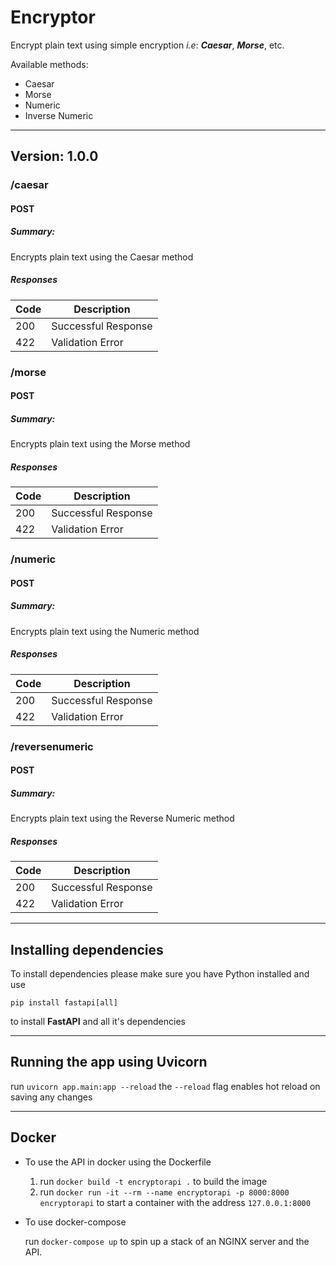 # Encryptor
Encrypt plain text using simple encryption *i.e*: ***Caesar***, ***Morse***, etc.

Available methods:

  * Caesar
  * Morse
  * Numeric
  * Inverse Numeric
---
## Version: 1.0.0

### /caesar

#### POST
##### Summary:

Encrypts plain text using the Caesar method

##### Responses

| Code | Description |
| ---- | ----------- |
| 200 | Successful Response |
| 422 | Validation Error |

### /morse

#### POST
##### Summary:

Encrypts plain text using the Morse method

##### Responses

| Code | Description |
| ---- | ----------- |
| 200 | Successful Response |
| 422 | Validation Error |

### /numeric

#### POST
##### Summary:

Encrypts plain text using the Numeric method

##### Responses

| Code | Description |
| ---- | ----------- |
| 200 | Successful Response |
| 422 | Validation Error |

### /reversenumeric

#### POST
##### Summary:

Encrypts plain text using the Reverse Numeric method

##### Responses

| Code | Description |
| ---- | ----------- |
| 200 | Successful Response |
| 422 | Validation Error |

      
----
## Installing dependencies

To install dependencies please make sure you have Python installed and use

`pip install fastapi[all]`

to install **FastAPI** and all it's dependencies

---
## Running the app using Uvicorn

run `uvicorn app.main:app --reload` the `--reload` flag enables hot reload on saving any changes

---
## Docker

- To use the API in docker using the Dockerfile
  1. run `docker build -t encryptorapi .` to build the image
  2. run `docker run -it --rm --name encryptorapi -p 8000:8000  encryptorapi` to start a container with the address `127.0.0.1:8000`

- To use docker-compose

  run `docker-compose up` to spin up a stack of an NGINX server and the API.